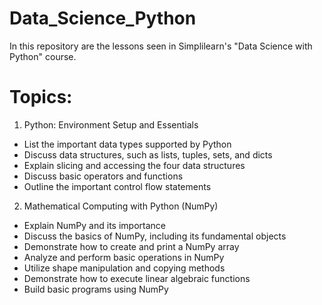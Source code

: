 # Data_Science_Python

In this repository are the lessons seen in Simplilearn's "Data Science with Python" course. 

# Topics:

1. Python: Environment Setup and Essentials

- List the important data types supported by Python
- Discuss data structures, such as lists, tuples, sets, and dicts
- Explain slicing and accessing the four data structures
- Discuss basic operators and functions
- Outline the important control flow statements

2. Mathematical Computing with Python (NumPy)

- Explain NumPy and its importance
- Discuss the basics of NumPy, including its fundamental objects
- Demonstrate how to create and print a NumPy array
- Analyze and perform basic operations in NumPy
- Utilize shape manipulation and copying methods
- Demonstrate how to execute linear algebraic functions
- Build basic programs using NumPy
